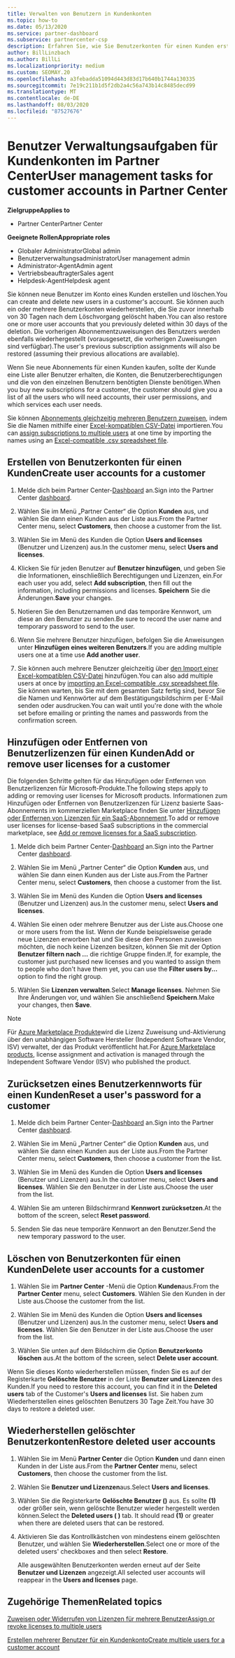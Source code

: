 ```yaml
---
title: Verwalten von Benutzern in Kundenkonten
ms.topic: how-to
ms.date: 05/13/2020
ms.service: partner-dashboard
ms.subservice: partnercenter-csp
description: Erfahren Sie, wie Sie Benutzerkonten für einen Kunden erstellen, Benutzerlizenzen hinzufügen oder entfernen, Benutzer Kennwörter zurücksetzen, Benutzerkonten löschen oder wiederherstellen.
author: BillLinzbach
ms.author: BillLi
ms.localizationpriority: medium
ms.custom: SEOMAY.20
ms.openlocfilehash: a3febadda51094d443d83d17b640b1744a130335
ms.sourcegitcommit: 7e19c211b1d5f2db2a4c56a743b14c8485decd99
ms.translationtype: MT
ms.contentlocale: de-DE
ms.lasthandoff: 08/03/2020
ms.locfileid: "87527676"
---
```

# <a name="user-management-tasks-for-customer-accounts-in-partner-center"></a><span data-ttu-id="661e0-103">Benutzer Verwaltungsaufgaben für Kundenkonten im Partner Center</span><span class="sxs-lookup"><span data-stu-id="661e0-103">User management tasks for customer accounts in Partner Center</span></span>

<span data-ttu-id="661e0-104">**Zielgruppe**</span><span class="sxs-lookup"><span data-stu-id="661e0-104">**Applies to**</span></span>

- <span data-ttu-id="661e0-105">Partner Center</span><span class="sxs-lookup"><span data-stu-id="661e0-105">Partner Center</span></span>

<span data-ttu-id="661e0-106">**Geeignete Rollen**</span><span class="sxs-lookup"><span data-stu-id="661e0-106">**Appropriate roles**</span></span>

- <span data-ttu-id="661e0-107">Globaler Administrator</span><span class="sxs-lookup"><span data-stu-id="661e0-107">Global admin</span></span>
- <span data-ttu-id="661e0-108">Benutzerverwaltungsadministrator</span><span class="sxs-lookup"><span data-stu-id="661e0-108">User management admin</span></span>
- <span data-ttu-id="661e0-109">Administrator-Agent</span><span class="sxs-lookup"><span data-stu-id="661e0-109">Admin agent</span></span>
- <span data-ttu-id="661e0-110">Vertriebsbeauftragter</span><span class="sxs-lookup"><span data-stu-id="661e0-110">Sales agent</span></span>
- <span data-ttu-id="661e0-111">Helpdesk-Agent</span><span class="sxs-lookup"><span data-stu-id="661e0-111">Helpdesk agent</span></span>

<span data-ttu-id="661e0-112">Sie können neue Benutzer im Konto eines Kunden erstellen und löschen.</span><span class="sxs-lookup"><span data-stu-id="661e0-112">You can create and delete new users in a customer's account.</span></span> <span data-ttu-id="661e0-113">Sie können auch ein oder mehrere Benutzerkonten wiederherstellen, die Sie zuvor innerhalb von 30 Tagen nach dem Löschvorgang gelöscht haben.</span><span class="sxs-lookup"><span data-stu-id="661e0-113">You can also restore one or more user accounts that you previously deleted within 30 days of the deletion.</span></span> <span data-ttu-id="661e0-114">Die vorherigen Abonnementzuweisungen des Benutzers werden ebenfalls wiederhergestellt (vorausgesetzt, die vorherigen Zuweisungen sind verfügbar).</span><span class="sxs-lookup"><span data-stu-id="661e0-114">The user's previous subscription assignments will also be restored (assuming their previous allocations are available).</span></span>

<span data-ttu-id="661e0-115">Wenn Sie neue Abonnements für einen Kunden kaufen, sollte der Kunde eine Liste aller Benutzer erhalten, die Konten, die Benutzerberechtigungen und die von den einzelnen Benutzern benötigten Dienste benötigen.</span><span class="sxs-lookup"><span data-stu-id="661e0-115">When you buy new subscriptions for a customer, the customer should give you a list of all the users who will need accounts, their user permissions, and which services each user needs.</span></span>  

<span data-ttu-id="661e0-116">Sie können [Abonnements gleichzeitig mehreren Benutzern zuweisen](bulk-license-provisioning-for-multiple-users.md), indem Sie die Namen mithilfe einer [Excel-kompatiblen CSV-Datei](adding-multiple-users-to-a-customer-account.md) importieren.</span><span class="sxs-lookup"><span data-stu-id="661e0-116">You can [assign subscriptions to multiple users](bulk-license-provisioning-for-multiple-users.md) at one time by importing the names using an [Excel-compatible .csv spreadsheet file](adding-multiple-users-to-a-customer-account.md).</span></span>

<a href="" id="createuseraccounts"></a>

## <a name="create-user-accounts-for-a-customer"></a><span data-ttu-id="661e0-117">Erstellen von Benutzerkonten für einen Kunden</span><span class="sxs-lookup"><span data-stu-id="661e0-117">Create user accounts for a customer</span></span>

1. <span data-ttu-id="661e0-118">Melde dich beim Partner Center-[Dashboard](https://partner.microsoft.com/dashboard) an.</span><span class="sxs-lookup"><span data-stu-id="661e0-118">Sign into the Partner Center [dashboard](https://partner.microsoft.com/dashboard).</span></span>

2. <span data-ttu-id="661e0-119">Wählen Sie im Menü „Partner Center“ die Option **Kunden** aus, und wählen Sie dann einen Kunden aus der Liste aus.</span><span class="sxs-lookup"><span data-stu-id="661e0-119">From the Partner Center menu, select **Customers**, then choose a customer from the list.</span></span>

3. <span data-ttu-id="661e0-120">Wählen Sie im Menü des Kunden die Option **Users and licenses** (Benutzer und Lizenzen) aus.</span><span class="sxs-lookup"><span data-stu-id="661e0-120">In the customer menu, select **Users and licenses**.</span></span>

4. <span data-ttu-id="661e0-121">Klicken Sie für jeden Benutzer auf **Benutzer hinzufügen**, und geben Sie die Informationen, einschließlich Berechtigungen und Lizenzen, ein.</span><span class="sxs-lookup"><span data-stu-id="661e0-121">For each user you add, select **Add subscription**, then fill out the information, including permissions and licenses.</span></span> <span data-ttu-id="661e0-122">**Speichern** Sie die Änderungen.</span><span class="sxs-lookup"><span data-stu-id="661e0-122">**Save** your changes.</span></span>

5. <span data-ttu-id="661e0-123">Notieren Sie den Benutzernamen und das temporäre Kennwort, um diese an den Benutzer zu senden.</span><span class="sxs-lookup"><span data-stu-id="661e0-123">Be sure to record the user name and temporary password to send to the user.</span></span>

6. <span data-ttu-id="661e0-124">Wenn Sie mehrere Benutzer hinzufügen, befolgen Sie die Anweisungen unter **Hinzufügen eines weiteren Benutzers**.</span><span class="sxs-lookup"><span data-stu-id="661e0-124">If you are adding multiple users one at a time use **Add another user**.</span></span>

7. <span data-ttu-id="661e0-125">Sie können auch mehrere Benutzer gleichzeitig über [den Import einer Excel-kompatiblen CSV-Datei](adding-multiple-users-to-a-customer-account.md) hinzufügen.</span><span class="sxs-lookup"><span data-stu-id="661e0-125">You can also add multiple users at once by [importing an Excel-compatible .csv spreadsheet file](adding-multiple-users-to-a-customer-account.md).</span></span> <span data-ttu-id="661e0-126">Sie können warten, bis Sie mit dem gesamten Satz fertig sind, bevor Sie die Namen und Kennwörter auf dem Bestätigungsbildschirm per E-Mail senden oder ausdrucken.</span><span class="sxs-lookup"><span data-stu-id="661e0-126">You can wait until you're done with the whole set before emailing or printing the names and passwords from the confirmation screen.</span></span>

<a href="" id="userlicensing"></a>

## <a name="add-or-remove-user-licenses-for-a-customer"></a><span data-ttu-id="661e0-127">Hinzufügen oder Entfernen von Benutzerlizenzen für einen Kunden</span><span class="sxs-lookup"><span data-stu-id="661e0-127">Add or remove user licenses for a customer</span></span>

<span data-ttu-id="661e0-128">Die folgenden Schritte gelten für das Hinzufügen oder Entfernen von Benutzerlizenzen für Microsoft-Produkte.</span><span class="sxs-lookup"><span data-stu-id="661e0-128">The following steps apply to adding or removing user licenses for Microsoft products.</span></span> <span data-ttu-id="661e0-129">Informationen zum Hinzufügen oder Entfernen von Benutzerlizenzen für Lizenz basierte Saas-Abonnements im kommerziellen Marketplace finden Sie unter [Hinzufügen oder Entfernen von Lizenzen für ein SaaS-Abonnement](csp-commercial-marketplace-manage.md#add-or-remove-licenses-for-a-saas-subscription).</span><span class="sxs-lookup"><span data-stu-id="661e0-129">To add or remove user licenses for license-based SaaS subscriptions in the commercial marketplace, see [Add or remove licenses for a SaaS subscription](csp-commercial-marketplace-manage.md#add-or-remove-licenses-for-a-saas-subscription).</span></span>

1. <span data-ttu-id="661e0-130">Melde dich beim Partner Center-[Dashboard](https://partner.microsoft.com/dashboard) an.</span><span class="sxs-lookup"><span data-stu-id="661e0-130">Sign into the Partner Center [dashboard](https://partner.microsoft.com/dashboard).</span></span>

2. <span data-ttu-id="661e0-131">Wählen Sie im Menü „Partner Center“ die Option **Kunden** aus, und wählen Sie dann einen Kunden aus der Liste aus.</span><span class="sxs-lookup"><span data-stu-id="661e0-131">From the Partner Center menu, select **Customers**, then choose a customer from the list.</span></span>

3. <span data-ttu-id="661e0-132">Wählen Sie im Menü des Kunden die Option **Users and licenses** (Benutzer und Lizenzen) aus.</span><span class="sxs-lookup"><span data-stu-id="661e0-132">In the customer menu, select **Users and licenses**.</span></span>

4. <span data-ttu-id="661e0-133">Wählen Sie einen oder mehrere Benutzer aus der Liste aus.</span><span class="sxs-lookup"><span data-stu-id="661e0-133">Choose one or more users from the list.</span></span> <span data-ttu-id="661e0-134">Wenn der Kunde beispielsweise gerade neue Lizenzen erworben hat und Sie diese den Personen zuweisen möchten, die noch keine Lizenzen besitzen, können Sie mit der Option **Benutzer filtern nach …** die richtige Gruppe finden.</span><span class="sxs-lookup"><span data-stu-id="661e0-134">If, for example, the customer just purchased new licenses and you wanted to assign them to people who don't have them yet, you can use the **Filter users by...** option to find the right group.</span></span>

5. <span data-ttu-id="661e0-135">Wählen Sie **Lizenzen verwalten**.</span><span class="sxs-lookup"><span data-stu-id="661e0-135">Select **Manage licenses**.</span></span> <span data-ttu-id="661e0-136">Nehmen Sie Ihre Änderungen vor, und wählen Sie anschließend **Speichern**.</span><span class="sxs-lookup"><span data-stu-id="661e0-136">Make your changes, then **Save**.</span></span>

> [!NOTE]
> <span data-ttu-id="661e0-137">Für [Azure Marketplace Produkte](csp-commercial-marketplace-manage.md#assign-licenses-and-activate-a-subscription-on-behalf-of-a-customer)wird die Lizenz Zuweisung und-Aktivierung über den unabhängigen Software Hersteller (Independent Software Vendor, ISV) verwaltet, der das Produkt veröffentlicht hat.</span><span class="sxs-lookup"><span data-stu-id="661e0-137">For [Azure Marketplace products](csp-commercial-marketplace-manage.md#assign-licenses-and-activate-a-subscription-on-behalf-of-a-customer), license assignment and activation is managed through the Independent Software Vendor (ISV) who published the product.</span></span>

<a href="" id="resetpassword"></a>

## <a name="reset-a-users-password-for-a-customer"></a><span data-ttu-id="661e0-138">Zurücksetzen eines Benutzerkennworts für einen Kunden</span><span class="sxs-lookup"><span data-stu-id="661e0-138">Reset a user's password for a customer</span></span>

1. <span data-ttu-id="661e0-139">Melde dich beim Partner Center-[Dashboard](https://partner.microsoft.com/dashboard) an.</span><span class="sxs-lookup"><span data-stu-id="661e0-139">Sign into the Partner Center [dashboard](https://partner.microsoft.com/dashboard).</span></span>

2. <span data-ttu-id="661e0-140">Wählen Sie im Menü „Partner Center“ die Option **Kunden** aus, und wählen Sie dann einen Kunden aus der Liste aus.</span><span class="sxs-lookup"><span data-stu-id="661e0-140">From the Partner Center menu, select **Customers**, then choose a customer from the list.</span></span>

3.  <span data-ttu-id="661e0-141">Wählen Sie im Menü des Kunden die Option **Users and licenses** (Benutzer und Lizenzen) aus.</span><span class="sxs-lookup"><span data-stu-id="661e0-141">In the customer menu, select **Users and licenses**.</span></span> <span data-ttu-id="661e0-142">Wählen Sie den Benutzer in der Liste aus.</span><span class="sxs-lookup"><span data-stu-id="661e0-142">Choose the user from the list.</span></span>

4.  <span data-ttu-id="661e0-143">Wählen Sie am unteren Bildschirmrand **Kennwort zurücksetzen**.</span><span class="sxs-lookup"><span data-stu-id="661e0-143">At the bottom of the screen, select **Reset password**.</span></span> 

5.  <span data-ttu-id="661e0-144">Senden Sie das neue temporäre Kennwort an den Benutzer.</span><span class="sxs-lookup"><span data-stu-id="661e0-144">Send the new temporary password to the user.</span></span>

<a href="" id="deleteuseraccounts"></a>

## <a name="delete-user-accounts-for-a-customer"></a><span data-ttu-id="661e0-145">Löschen von Benutzerkonten für einen Kunden</span><span class="sxs-lookup"><span data-stu-id="661e0-145">Delete user accounts for a customer</span></span>

1.  <span data-ttu-id="661e0-146">Wählen Sie im **Partner Center** -Menü die Option **Kunden**aus.</span><span class="sxs-lookup"><span data-stu-id="661e0-146">From the **Partner Center** menu, select **Customers**.</span></span> <span data-ttu-id="661e0-147">Wählen Sie den Kunden in der Liste aus.</span><span class="sxs-lookup"><span data-stu-id="661e0-147">Choose the customer from the list.</span></span>

2.  <span data-ttu-id="661e0-148">Wählen Sie im Menü des Kunden die Option **Users and licenses** (Benutzer und Lizenzen) aus.</span><span class="sxs-lookup"><span data-stu-id="661e0-148">In the customer menu, select **Users and licenses**.</span></span> <span data-ttu-id="661e0-149">Wählen Sie den Benutzer in der Liste aus.</span><span class="sxs-lookup"><span data-stu-id="661e0-149">Choose the user from the list.</span></span>

3.  <span data-ttu-id="661e0-150">Wählen Sie unten auf dem Bildschirm die Option **Benutzerkonto löschen** aus.</span><span class="sxs-lookup"><span data-stu-id="661e0-150">At the bottom of the screen, select **Delete user account**.</span></span>

<span data-ttu-id="661e0-151">Wenn Sie dieses Konto wiederherstellen müssen, finden Sie es auf der Registerkarte **Gelöschte Benutzer** in der Liste **Benutzer und Lizenzen** des Kunden.</span><span class="sxs-lookup"><span data-stu-id="661e0-151">If you need to restore this account, you can find it in the **Deleted users** tab of the Customer's **Users and licenses** list.</span></span> <span data-ttu-id="661e0-152">Sie haben zum Wiederherstellen eines gelöschten Benutzers 30 Tage Zeit.</span><span class="sxs-lookup"><span data-stu-id="661e0-152">You have 30 days to restore a deleted user.</span></span>

<a href="" id="restoreuseraccounts"></a>

## <a name="restore-deleted-user-accounts"></a><span data-ttu-id="661e0-153">Wiederherstellen gelöschter Benutzerkonten</span><span class="sxs-lookup"><span data-stu-id="661e0-153">Restore deleted user accounts</span></span>

1.  <span data-ttu-id="661e0-154">Wählen Sie im Menü **Partner Center** die Option **Kunden** und dann einen Kunden in der Liste aus.</span><span class="sxs-lookup"><span data-stu-id="661e0-154">From the **Partner Center** menu, select **Customers**, then choose the customer from the list.</span></span>

2.  <span data-ttu-id="661e0-155">Wählen Sie **Benutzer und Lizenzen**aus.</span><span class="sxs-lookup"><span data-stu-id="661e0-155">Select **Users and licenses**.</span></span>

3.  <span data-ttu-id="661e0-156">Wählen Sie die Registerkarte **Gelöschte Benutzer ()** aus. Es sollte **(1)** oder größer sein, wenn gelöschte Benutzer wieder hergestellt werden können.</span><span class="sxs-lookup"><span data-stu-id="661e0-156">Select the **Deleted users ( )** tab. It should read **(1)** or greater when there are deleted users that can be restored.</span></span>

4.  <span data-ttu-id="661e0-157">Aktivieren Sie das Kontrollkästchen von mindestens einem gelöschten Benutzer, und wählen Sie **Wiederherstellen**.</span><span class="sxs-lookup"><span data-stu-id="661e0-157">Select one or more of the deleted users' checkboxes and then select **Restore**.</span></span>

    <span data-ttu-id="661e0-158">Alle ausgewählten Benutzerkonten werden erneut auf der Seite **Benutzer und Lizenzen** angezeigt.</span><span class="sxs-lookup"><span data-stu-id="661e0-158">All selected user accounts will reappear in the **Users and licenses** page.</span></span>

## <a name="related-topics"></a><span data-ttu-id="661e0-159">Zugehörige Themen</span><span class="sxs-lookup"><span data-stu-id="661e0-159">Related topics</span></span>


[<span data-ttu-id="661e0-160">Zuweisen oder Widerrufen von Lizenzen für mehrere Benutzer</span><span class="sxs-lookup"><span data-stu-id="661e0-160">Assign or revoke licenses to multiple users</span></span>](bulk-license-provisioning-for-multiple-users.md)

[<span data-ttu-id="661e0-161">Erstellen mehrerer Benutzer für ein Kundenkonto</span><span class="sxs-lookup"><span data-stu-id="661e0-161">Create multiple users for a customer account</span></span>](adding-multiple-users-to-a-customer-account.md)